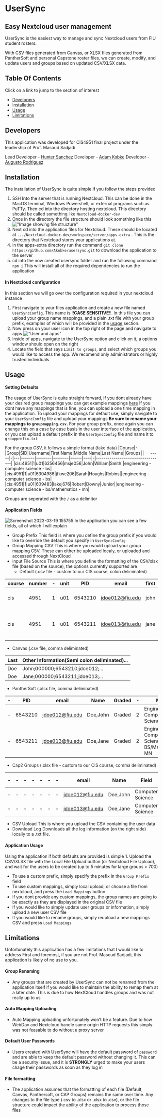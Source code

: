 # UserSync
## Easy Nextcloud user management

UserSync is the easiest way to manage and sync Nextcloud users from FIU student rosters.

With CSV files generated from Canvas, or XLSX files generated from PantherSoft and personal Capstone roster files, we can create, modify, and update users and groups based on updated CSV/XLSX data.

## Table Of Contents
Click on a link to jump to the section of interest
- [Developers](#Developers)
- [Installation](#Installation)
- [Usage](#Usage)
- [Limitations](#Limitations)

## Developers
This application was developed for CIS4951 final project under the leadership of Prof. Masoud Sadjadi

Lead Developer - [Hunter Sanchez](https://github.com/hunters21)
Developer - [Adam Kobke](https://github.com/akobke)
Developer - [Augusto Rodriguez](https://github.com/August0Rod)

## Installation
The installation of UserSync is quite simple if you follow the steps provided

1. SSH Into the server that is running Nextcloud. This can be done in the MacOS terminal, Windows Powershell, or external programs such as PuTTy. Then cd into the directory hosting nextcloud. This directory should be called something like ```Nextcloud-docker-dev```
2. Once in the directory the file structure should look something like this 
  !["Image showing file structure"](https://cdn.discordapp.com/attachments/675814289176657940/1170077095100166164/6YvxN8Qh.png?ex=6557ba36&is=65454536&hm=648f95f1e2302ca8e029bb70a83ac984ad838c93decf9b191e4e54fe3e00eb73&) 
3. Next cd into the application files for Nextcloud. These should be located at ```.../Nextcloud-docker-dev/workspace/server/apps-extra``` . This is the directory that Nextcloud stores your applications at.
4. In the apps-extra directory run the command ```git clone https://github.com/Akobke/usersync.git``` to download the application to the server
5. cd into the now created usersync folder and run the following command ```npm i``` This will install all of the required dependencies to run the application
#### In Nextcloud configuration
In this section we will go over the configuration required in your nextcloud instance
1. First navigate to your files application and create a new file named ```UserSyncConfig```. This name is !!**CASE SENSITIVE**!!. In this file you can upload your group name mappings, and a plain .txt file with your group prefix, examples of which will be provided in the [usage](#usage) section.
2. Now press on your user icon in the top right of the page and navigate to apps 
!["User and apps"](https://cdn.discordapp.com/attachments/675814289176657940/1170079903715184744/image.png?ex=6557bcd4&is=654547d4&hm=8e85b392a9714285f92e4f01ad1095a100c6960d10c35f1b14b4145758d8aff4& )
3. Inside of apps, navigate to the UserSync option and click on it, a options window should open on the right
4. Locate the field that says ```Limit to groups```, and select which groups you would like to access the app. We recomend only administrators or highly trusted individuals

## Usage
#### Setting Defaults
The usage of UserSync is quite straight forward, if you dont already have your desired group mappings you can get example mappings [here](https://cdn.discordapp.com/attachments/675814289176657940/1170081928121155645/groupmapping.csv?ex=6557beb6&is=654549b6&hm=4f91d0688a9ce04a199d43d46528c28b8aa98e6defc1da1d9e16bb7dceff04a7&)
If you dont have any mappings that is fine, you can upload a one time mapping in the application. 
To upload your mappings for default use, simply navigate to your ```UserSyncConfig``` file and upload your mappings **Be sure to rename your mappings to ```groupmapping.csv```.**
For your group prefix, once again you can change this on a case by case basis in the user interface of the application, or you can upload a default prefix in the ```UserSyncConfig``` file and name it to ```groupprefix.txt```

For the group CSV, it follows a simple format (fake data)
|Course|-|Group|SID|Username|First Name|Middle Name|Last Name||Groups|
|--------|-|---|-------|--------|--------|------|----|-|----------------------------------|
|cis:4951|1|u01|6256456|msje056|John|William|Smith||engineering - computer science - bs|
|cis:4951|1|u01|6304986|jfkwe206|Sarah|Houghs|Robins||engineering - computer science - bs|
|cis:4951|1|u01|609483|lakej676|Robert|Downy|Junior||engineering - computer science - bs/mathematics - mn|

Groups are seperated with the ```/``` as a delimitor

#### Application Fields
![Screenshot 2023-03-19 155755](https://github.com/Akobke/usersync/assets/92694894/bc6af7a3-56cb-4f0e-8588-7038ff2942c1)
In the application you can see a few fields, all of which I will explain
- Group Prefix
    This field is where you define the group prefix if you would like to override the default you specify in ```UserSyncConfig```
- Group Mapping CSV
    This is where you would upload your group mapping CSV. These can either be uploaded localy, or uploaded and accessed through NextCloud
- Input File Source
    This is where you define the formatting of the CSV/xlsx file (based on the source), the options currently supported are
  - Default (.csv file - custom to our CIS course, colon deliminated)

|course|number|-|unit|PID|email|first|last|-|major|
|---|---|---|---|---|---|---|---|---|---|
|cis|4951|1|u01|6543210|jdoe012@fiu.edu|john|doe|-|engineering - computer science - bs|
|cis|4951|1|u01|6543211|jdoe013@fiu.edu|jane|doe|-|engineering - computer science - bs/mathematics - mn|
    
  - Canvas (.csv file, comma deliminated)

|Last|Other Information(Semi colon deliminated)...|
|---|---|
|Doe|John;000000;6543210;jdoe012;...|
|Doe|Jane;000000;6543211;jdoe013;...|
    
  - PantherSoft (.xlsx file, comma deliminated)


|-|PID|email|Name|Graded|-|Major|Level|
|---|---|---|---|---|---|---|---|
|-|6543210|jdoe012@fiu.edu|Doe,John|Graded|2|Engineering - Computer Science - BS|College Senior|
|-|6543211|jdoe013@fiu.edu|Doe,Jane|Graded|2|Engineering - Computer Science - BS/Mathematics MN|College Senior|

  - Cap2 Groups (.xlsx file - custom to our CIS course, comma deliminated)


|-|-|-|-|-|-|-|email|Name|Field|Course|Extra Info|
|---|---|---|---|---|---|---|---|---|---|---|---|
|-|-|-|-|-|-|-|jdoe012@fiu.edu|Doe,John|Computer Science|Capstone II|Usersync App|...|
|-|-|-|-|-|-|-|jdoe013@fiu.edu|Doe,Jane|Computer Science|Capstone II|Different App|...|

- CSV Upload
    This is where you upload the CSV containing the user data
- Download Log
    Downloads all the log information (on the right side) locally to a .txt file.
#### Application Usage
Using the application if both defaults are provided is simple
    1. Upload the CSV/XLSX file with the Local File Upload button (or Nextcloud File Upload), and wait for the users to be created (up to 5 minutes for large groups > 700)
- To use a custom prefix, simply specify the prefix in the ```Group Prefix``` field
- To use custom mappings, simply local upload, or choose a file from nextcloud, and press the ```Load Mappings``` button
- If you dont provide any custom mappings, the group names are going to be exactly as they are displayed in the original CSV file
- If you would like to simply update user groups or information, simply upload a new user CSV file
- If you would like to rename groups, simply reupload a new mappings CSV and press ```Load Mappings```

## Limitations
Unfortunately this application has a few limitations that I would like to address
First and foremost, if you are not Prof. Masoud Sadjadi, this application is likely of no use to you.

#### Group Renaming
- Any groups that are created by UserSync can not be renamed from the application itself if you would like to maintain the ability to remap them at a later date. This is due to how NextCloud handles groups and was not really up to us
#### Auto Mapping Uploading
- Auto Mapping uploading unfortunately won't be a feature. Due to how WebDav and Nextcloud handle same origin HTTP requests this simply was not feasable to do without a proxy server
#### Default User Passwords
- Users created with UserSync will have the default password of ```password``` and are able to keep the default password without changing it. This can be a security issue, and it is **STRONGLY** urged to make your users chage their passwords as soon as they log in
#### File formatting
- The application assumes that the formatting of each file (Default, Canvas, Panthersoft, or CAP Groups) remains the same over time. Any changes to the file type (.csv to .xlsx or .xlsx to .csv), or the file structure could impact the ability of the application to process those files

